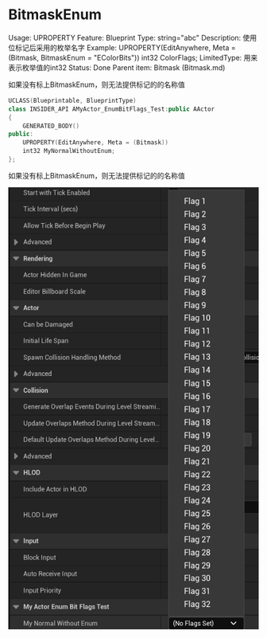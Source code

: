 # BitmaskEnum

Usage: UPROPERTY
Feature: Blueprint
Type: string="abc"
Description: 使用位标记后采用的枚举名字
Example: UPROPERTY(EditAnywhere, Meta = (Bitmask, BitmaskEnum = "EColorBits"))
int32 ColorFlags;
LimitedType: 用来表示枚举值的int32
Status: Done
Parent item: Bitmask (Bitmask.md)

如果没有标上BitmaskEnum，则无法提供标记的的名称值

```cpp
UCLASS(Blueprintable, BlueprintType)
class INSIDER_API AMyActor_EnumBitFlags_Test:public AActor
{
	GENERATED_BODY()
public:
	UPROPERTY(EditAnywhere, Meta = (Bitmask))
	int32 MyNormalWithoutEnum;
};
```

如果没有标上BitmaskEnum，则无法提供标记的的名称值

![Untitled](BitmaskEnum/Untitled.png)